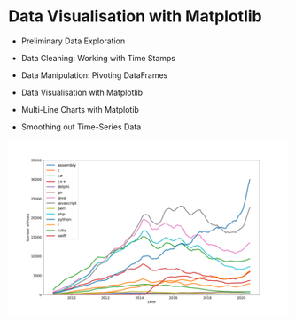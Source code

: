 # Data Visualisation with Matplotlib

- Preliminary Data Exploration

- Data Cleaning: Working with Time Stamps

- Data Manipulation: Pivoting DataFrames

- Data Visualisation with Matplotlib

- Multi-Line Charts with Matplotib

- Smoothing out Time-Series Data


![alt text](https://github.com/macosta-42/100_days_of_code/blob/main/4_Advanced/day72_Data_Visualisation_with_Matplotlib/myplot.png?raw=true)